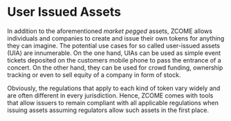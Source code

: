 # User Issued Assets

In addition to the aforementioned *market pegged* assets, ZCOME allows
individuals and companies to create and issue their own tokens for anything
they can imagine. The potential use cases for so called user-issued assets
(UIA) are innumerable. On the one hand, UIAs can be used as simple event
tickets deposited on the customers mobile phone to pass the entrance of a
concert. On the other hand, they can be used for crowd funding, ownership
tracking or even to sell equity of a company in form of stock.

Obviously, the regulations that apply to each kind of token vary widely and are
often different in every jurisdiction. Hence, ZCOME comes with tools that
allow issuers to remain compliant with all applicable regulations when issuing
assets assuming regulators allow such assets in the first place.
